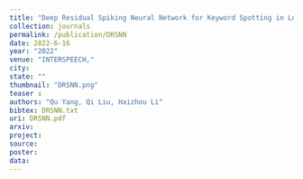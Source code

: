 ```yaml
---
title: "Deep Residual Spiking Neural Network for Keyword Spotting in Low-Resource Settings"
collection: journals
permalink: /publication/DRSNN
date: 2022-6-16
year: "2022"
venue: "INTERSPEECH,"
city: 
state: ""
thumbnail: "DRSNN.png"
teaser : 
authors: "Qu Yang, Qi Liu, Haizhou Li"
bibtex: DRSNN.txt
uri: DRSNN.pdf
arxiv: 
project: 
source: 
poster: 
data:
---
```

